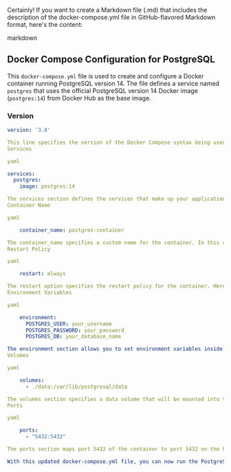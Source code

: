 Certainly! If you want to create a Markdown file (.md) that includes the description of the docker-compose.yml file in GitHub-flavored Markdown format, here's the content:

markdown

## Docker Compose Configuration for PostgreSQL

This `docker-compose.yml` file is used to create and configure a Docker container running PostgreSQL version 14. The file defines a service named `postgres` that uses the official PostgreSQL version 14 Docker image (`postgres:14`) from Docker Hub as the base image.

### Version

```yaml
version: '3.8'

This line specifies the version of the Docker Compose syntax being used. In this case, it's version 3.8. Different versions support different features and syntax, so make sure you are using a version that's compatible with your Docker and Docker Compose installations.
Services

yaml

services:
  postgres:
    image: postgres:14

The services section defines the services that make up your application. In this case, we have a service named postgres, which uses the official PostgreSQL version 14 Docker image (postgres:14) from Docker Hub as the base image.
Container Name

yaml

    container_name: postgres-container

The container_name specifies a custom name for the container. In this case, the container will be named "postgres-container."
Restart Policy

yaml

    restart: always

The restart option specifies the restart policy for the container. Here, we set it to "always," meaning that Docker will automatically restart the container if it stops or crashes.
Environment Variables

yaml

    environment:
      POSTGRES_USER: your_username
      POSTGRES_PASSWORD: your_password
      POSTGRES_DB: your_database_name

The environment section allows you to set environment variables inside the container. Here, we are setting three environment variables for the PostgreSQL container: POSTGRES_USER, POSTGRES_PASSWORD, and POSTGRES_DB. Replace your_username, your_password, and your_database_name with the desired credentials and database name.
Volumes

yaml

    volumes:
      - ./data:/var/lib/postgresql/data

The volumes section specifies a data volume that will be mounted into the container. In this case, it maps the ./data directory on the host (your current directory) to the /var/lib/postgresql/data directory inside the container. This allows the data to be persisted even if the container is stopped or removed.
Ports

yaml

    ports:
      - "5432:5432"

The ports section maps port 5432 of the container to port 5432 on the host. Port 5432 is the default port that PostgreSQL listens on, so this allows you to access the PostgreSQL database from your local machine.

With this updated docker-compose.yml file, you can now run the PostgreSQL container using the following command:
